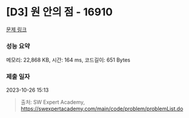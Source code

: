 # [D3] 원 안의 점 - 16910 

[문제 링크](https://swexpertacademy.com/main/code/problem/problemDetail.do?contestProbId=AYcllbDqUVgDFASR) 

### 성능 요약

메모리: 22,868 KB, 시간: 164 ms, 코드길이: 651 Bytes

### 제출 일자

2023-10-26 15:13



> 출처: SW Expert Academy, https://swexpertacademy.com/main/code/problem/problemList.do
